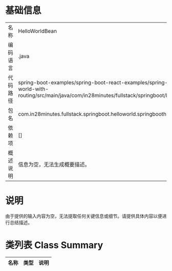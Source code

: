 # 基础信息

|      |      |
|------|------|
| 名称 | HelloWorldBean |
| 编码语言 | .java |
| 代码路径 | spring-boot-examples/spring-boot-react-examples/spring-boot-react-hello-world-with-routing/backend-spring-boot-react-hello-world-with-routing/src/main/java/com/in28minutes/fullstack/springboot/helloworld/springboothelloworldwithrouting/helloworld/HelloWorldBean.java |
| 包名 | com.in28minutes.fullstack.springboot.helloworld.springboothelloworldwithrouting.helloworld |
| 依赖项 | [] |
| 概述说明 | 信息为空，无法生成概要描述。 |

# 说明

由于提供的输入内容为空，无法提取任何关键信息或细节。请提供具体内容以便进行总结描述。

# 类列表 Class Summary

| 名称   | 类型  | 说明 |
|-------|------|-------------|




